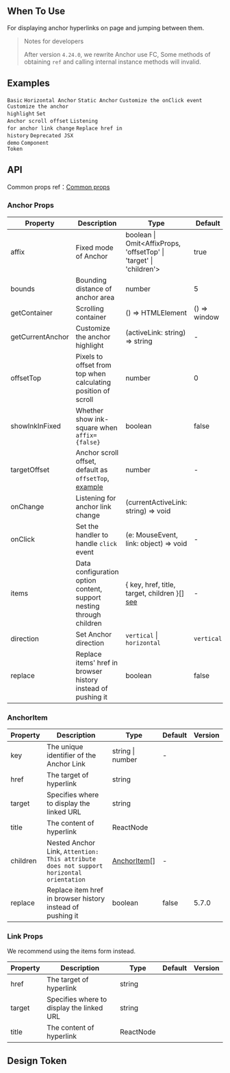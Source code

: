 
## When To Use

For displaying anchor hyperlinks on page and jumping between them.

> Notes for developers
>
> After version `4.24.0`, we rewrite Anchor use FC, Some methods of obtaining `ref` and calling internal instance methods will invalid.

## Examples

<!-- prettier-ignore -->
<code src="./demo/basic.tsx" iframe="200">Basic</code>
<code src="./demo/horizontal.tsx" iframe="200">Horizontal Anchor</code>
<code src="./demo/static.tsx" >Static Anchor</code>
<code src="./demo/onClick.tsx">Customize the onClick event</code>
<code src="./demo/customizeHighlight.tsx">Customize the anchor highlight</code>
<code src="./demo/targetOffset.tsx" iframe="200">Set Anchor scroll offset</code>
<code src="./demo/onChange.tsx">Listening for anchor link change</code>
<code src="./demo/replace.tsx" iframe="200">Replace href in history</code>
<code src="./demo/legacy-anchor.tsx" debug>Deprecated JSX demo</code>
<code src="./demo/component-token.tsx" iframe="800" debug>Component Token</code>

## API

Common props ref：[Common props](/docs/react/common-props)

### Anchor Props

| Property | Description | Type | Default | Version |
| --- | --- | --- | --- | --- |
| affix | Fixed mode of Anchor | boolean \| Omit<AffixProps, 'offsetTop' \| 'target' \| 'children'> | true | object: 5.19.0 |
| bounds | Bounding distance of anchor area | number | 5 |  |
| getContainer | Scrolling container | () => HTMLElement | () => window |  |
| getCurrentAnchor | Customize the anchor highlight | (activeLink: string) => string | - |  |
| offsetTop | Pixels to offset from top when calculating position of scroll | number | 0 |  |
| showInkInFixed | Whether show ink-square when `affix={false}` | boolean | false |  |
| targetOffset | Anchor scroll offset, default as `offsetTop`, [example](#anchor-demo-targetoffset) | number | - |  |
| onChange | Listening for anchor link change | (currentActiveLink: string) => void |  |  |
| onClick | Set the handler to handle `click` event | (e: MouseEvent, link: object) => void | - |  |
| items | Data configuration option content, support nesting through children | { key, href, title, target, children }\[] [see](#anchoritem) | - | 5.1.0 |
| direction | Set Anchor direction | `vertical` \| `horizontal` | `vertical` | 5.2.0 |
| replace | Replace items' href in browser history instead of pushing it | boolean | false | 5.7.0 |

### AnchorItem

| Property | Description | Type | Default | Version |
| --- | --- | --- | --- | --- |
| key | The unique identifier of the Anchor Link | string \| number | - |  |
| href | The target of hyperlink | string |  |  |
| target | Specifies where to display the linked URL | string |  |  |
| title | The content of hyperlink | ReactNode |  |  |
| children | Nested Anchor Link, `Attention: This attribute does not support horizontal orientation` | [AnchorItem](#anchoritem)\[] | - |  |
| replace | Replace item href in browser history instead of pushing it | boolean | false | 5.7.0 |

### Link Props

We recommend using the items form instead.

| Property | Description                               | Type      | Default | Version |
| -------- | ----------------------------------------- | --------- | ------- | ------- |
| href     | The target of hyperlink                   | string    |         |         |
| target   | Specifies where to display the linked URL | string    |         |         |
| title    | The content of hyperlink                  | ReactNode |         |         |

## Design Token

<ComponentTokenTable component="Anchor"></ComponentTokenTable>
